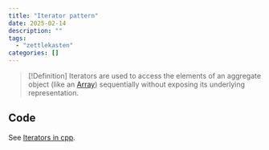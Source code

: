 ```yaml
---
title: "Iterator pattern"
date: 2025-02-14
description: ""
tags: 
  - "zettlekasten"
categories: []
---
```


> [!Definition]
> Iterators are used to access the elements of an aggregate object (like an [Array](Array)) sequentially without exposing its underlying representation.

## Code

See [Iterators in cpp](zettelkasten/Iterators%20in%20cpp.md).
